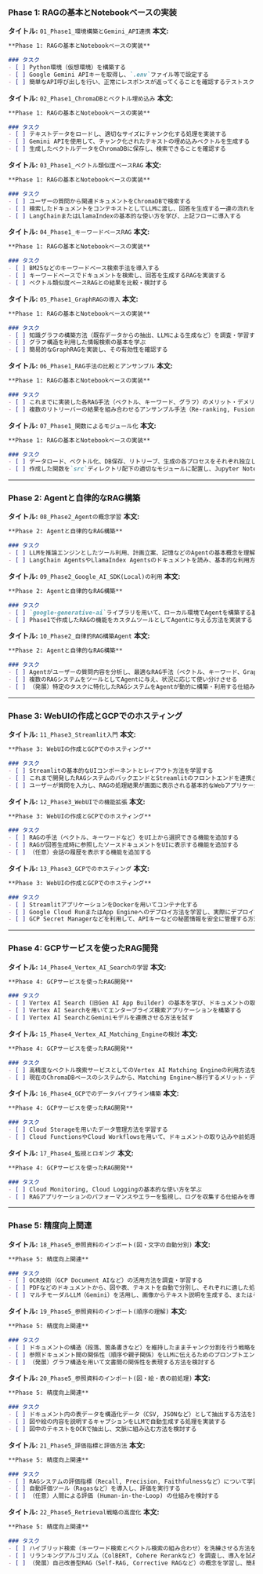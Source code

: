 ### Phase 1: RAGの基本とNotebookベースの実装

**タイトル:** `01_Phase1_環境構築とGemini_API連携`
**本文:**
```markdown
**Phase 1: RAGの基本とNotebookベースの実装**

### タスク
- [ ] Python環境（仮想環境）を構築する
- [ ] Google Gemini APIキーを取得し、`.env`ファイル等で設定する
- [ ] 簡単なAPI呼び出しを行い、正常にレスポンスが返ってくることを確認するテストスクリプトを作成する
```

**タイトル:** `02_Phase1_ChromaDBとベクトル埋め込み`
**本文:**
```markdown
**Phase 1: RAGの基本とNotebookベースの実装**

### タスク
- [ ] テキストデータをロードし、適切なサイズにチャンク化する処理を実装する
- [ ] Gemini APIを使用して、チャンク化されたテキストの埋め込みベクトルを生成する
- [ ] 生成したベクトルデータをChromaDBに保存し、検索できることを確認する
```

**タイトル:** `03_Phase1_ベクトル類似度ベースRAG`
**本文:**
```markdown
**Phase 1: RAGの基本とNotebookベースの実装**

### タスク
- [ ] ユーザーの質問から関連ドキュメントをChromaDBで検索する
- [ ] 検索したドキュメントをコンテキストとしてLLMに渡し、回答を生成する一連の流れを実装する
- [ ] LangChainまたはLlamaIndexの基本的な使い方を学び、上記フローに導入する
```

**タイトル:** `04_Phase1_キーワードベースRAG`
**本文:**
```markdown
**Phase 1: RAGの基本とNotebookベースの実装**

### タスク
- [ ] BM25などのキーワードベース検索手法を導入する
- [ ] キーワードベースでドキュメントを検索し、回答を生成するRAGを実装する
- [ ] ベクトル類似度ベースRAGとの結果を比較・検討する
```

**タイトル:** `05_Phase1_GraphRAGの導入`
**本文:**
```markdown
**Phase 1: RAGの基本とNotebookベースの実装**

### タスク
- [ ] 知識グラフの構築方法（既存データからの抽出、LLMによる生成など）を調査・学習する
- [ ] グラフ構造を利用した情報検索の基本を学ぶ
- [ ] 簡易的なGraphRAGを実装し、その有効性を確認する
```

**タイトル:** `06_Phase1_RAG手法の比較とアンサンブル`
**本文:**
```markdown
**Phase 1: RAGの基本とNotebookベースの実装**

### タスク
- [ ] これまでに実装した各RAG手法（ベクトル、キーワード、グラフ）のメリット・デメリットを評価・比較するレポートを作成する
- [ ] 複数のリトリーバーの結果を組み合わせるアンサンブル手法（Re-ranking, Fusionなど）を調査し、実装を試みる
```

**タイトル:** `07_Phase1_関数によるモジュール化`
**本文:**
```markdown
**Phase 1: RAGの基本とNotebookベースの実装**

### タスク
- [ ] データロード、ベクトル化、DB保存、リトリーブ、生成の各プロセスをそれぞれ独立した関数に分離する
- [ ] 作成した関数を`src`ディレクトリ配下の適切なモジュールに配置し、Jupyter Notebookから呼び出して利用できるようにリファクタリングする
```

---

### Phase 2: Agentと自律的なRAG構築

**タイトル:** `08_Phase2_Agentの概念学習`
**本文:**
```markdown
**Phase 2: Agentと自律的なRAG構築**

### タスク
- [ ] LLMを推論エンジンとしたツール利用、計画立案、記憶などのAgentの基本概念を理解する
- [ ] LangChain AgentsやLlamaIndex Agentsのドキュメントを読み、基本的な利用方法を学ぶ
```

**タイトル:** `09_Phase2_Google_AI_SDK(Local)の利用`
**本文:**
```markdown
**Phase 2: Agentと自律的なRAG構築**

### タスク
- [ ] `google-generative-ai`ライブラリを用いて、ローカル環境でAgentを構築する基礎を学ぶ
- [ ] Phase1で作成したRAGの機能をカスタムツールとしてAgentに与える方法を実装する
```

**タイトル:** `10_Phase2_自律的RAG構築Agent`
**本文:**
```markdown
**Phase 2: Agentと自律的なRAG構築**

### タスク
- [ ] Agentがユーザーの質問内容を分析し、最適なRAG手法（ベクトル、キーワード、GraphRAGなど）を自律的に選択するロジックを実装する
- [ ] 複数のRAGシステムをツールとしてAgentに与え、状況に応じて使い分けさせる
- [ ] （発展）特定のタスクに特化したRAGシステムをAgentが動的に構築・利用する仕組みを検討・実装する
```

---

### Phase 3: WebUIの作成とGCPでのホスティング

**タイトル:** `11_Phase3_Streamlit入門`
**本文:**
```markdown
**Phase 3: WebUIの作成とGCPでのホスティング**

### タスク
- [ ] Streamlitの基本的なUIコンポーネントとレイアウト方法を学習する
- [ ] これまで開発したRAGシステムのバックエンドとStreamlitのフロントエンドを連携させる
- [ ] ユーザーが質問を入力し、RAGの処理結果が画面に表示される基本的なWebアプリケーションを構築する
```

**タイトル:** `12_Phase3_WebUIでの機能拡張`
**本文:**
```markdown
**Phase 3: WebUIの作成とGCPでのホスティング**

### タスク
- [ ] RAGの手法（ベクトル、キーワードなど）をUI上から選択できる機能を追加する
- [ ] RAGが回答生成時に参照したソースドキュメントをUIに表示する機能を追加する
- [ ] （任意）会話の履歴を表示する機能を追加する
```

**タイトル:** `13_Phase3_GCPでのホスティング`
**本文:**
```markdown
**Phase 3: WebUIの作成とGCPでのホスティング**

### タスク
- [ ] StreamlitアプリケーションをDockerを用いてコンテナ化する
- [ ] Google Cloud RunまたはApp Engineへのデプロイ方法を学習し、実際にデプロイする
- [ ] GCP Secret Managerなどを利用して、APIキーなどの秘匿情報を安全に管理する方法を実装する
```

---

### Phase 4: GCPサービスを使ったRAG開発

**タイトル:** `14_Phase4_Vertex_AI_Searchの学習`
**本文:**
```markdown
**Phase 4: GCPサービスを使ったRAG開発**

### タスク
- [ ] Vertex AI Search (旧Gen AI App Builder) の基本を学び、ドキュメントの取り込みとインデックス作成を行う
- [ ] Vertex AI Searchを用いてエンタープライズ検索アプリケーションを構築する
- [ ] Vertex AI SearchとGeminiモデルを連携させる方法を試す
```

**タイトル:** `15_Phase4_Vertex_AI_Matching_Engineの検討`
**本文:**
```markdown
**Phase 4: GCPサービスを使ったRAG開発**

### タスク
- [ ] 高精度なベクトル検索サービスとしてのVertex AI Matching Engineの利用方法を調査する
- [ ] 現在のChromaDBベースのシステムから、Matching Engineへ移行するメリット・デメリットと手順を検討する
```

**タイトル:** `16_Phase4_GCPでのデータパイプライン構築`
**本文:**
```markdown
**Phase 4: GCPサービスを使ったRAG開発**

### タスク
- [ ] Cloud Storageを用いたデータ管理方法を学習する
- [ ] Cloud FunctionsやCloud Workflowsを用いて、ドキュメントの取り込みや前処理を自動化するパイプラインを構築する
```

**タイトル:** `17_Phase4_監視とロギング`
**本文:**
```markdown
**Phase 4: GCPサービスを使ったRAG開発**

### タスク
- [ ] Cloud Monitoring, Cloud Loggingの基本的な使い方を学ぶ
- [ ] RAGアプリケーションのパフォーマンスやエラーを監視し、ログを収集する仕組みを導入する
```

---

### Phase 5: 精度向上関連

**タイトル:** `18_Phase5_参照資料のインポート(図・文字の自動分別)`
**本文:**
```markdown
**Phase 5: 精度向上関連**

### タスク
- [ ] OCR技術（GCP Document AIなど）の活用方法を調査・学習する
- [ ] PDFなどのドキュメントから、図や表、テキストを自動で分別し、それぞれに適した処理を行う方法を検討・実装する
- [ ] マルチモーダルLLM（Gemini）を活用し、画像からテキスト説明を生成する、またはその逆を試す
```

**タイトル:** `19_Phase5_参照資料のインポート(順序の理解)`
**本文:**
```markdown
**Phase 5: 精度向上関連**

### タスク
- [ ] ドキュメントの構造（段落、箇条書きなど）を維持したままチャンク分割を行う戦略を検討・実装する
- [ ] 参照ドキュメント間の関係性（順序や親子関係）をLLMに伝えるためのプロンプトエンジニアリングを試す
- [ ] （発展）グラフ構造を用いて文書間の関係性を表現する方法を検討する
```

**タイトル:** `20_Phase5_参照資料のインポート(図・絵・表の前処理)`
**本文:**
```markdown
**Phase 5: 精度向上関連**

### タスク
- [ ] ドキュメント内の表データを構造化データ（CSV, JSONなど）として抽出する方法を実装する
- [ ] 図や絵の内容を説明するキャプションをLLMで自動生成する処理を実装する
- [ ] 図中のテキストをOCRで抽出し、文脈に組み込む方法を検討する
```

**タイトル:** `21_Phase5_評価指標と評価方法`
**本文:**
```markdown
**Phase 5: 精度向上関連**

### タスク
- [ ] RAGシステムの評価指標（Recall, Precision, Faithfulnessなど）について学習する
- [ ] 自動評価ツール（Ragasなど）を導入し、評価を実行する
- [ ] （任意）人間による評価 (Human-in-the-Loop) の仕組みを検討する
```

**タイトル:** `22_Phase5_Retrieval戦略の高度化`
**本文:**
```markdown
**Phase 5: 精度向上関連**

### タスク
- [ ] ハイブリッド検索（キーワード検索とベクトル検索の組み合わせ）を洗練させる方法を検討・実装する
- [ ] リランキングアルゴリズム（ColBERT, Cohere Rerankなど）を調査し、導入を試みる
- [ ] （発展）自己改善型RAG（Self-RAG, Corrective RAGなど）の概念を学習し、簡易的な実装を検討する
```
